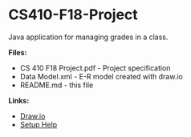 # CS410-F18-Project
Java application for managing grades in a class.

**Files:**

- CS 410 F18 Project.pdf - Project specification
- Data Model.xml - E-R model created with draw.io
- README.md - this file

**Links:**

- [Draw.io](https://www.draw.io/)
- [Setup Help](https://piazza.com/class/jklmc1eezwn1mp?cid=39)

